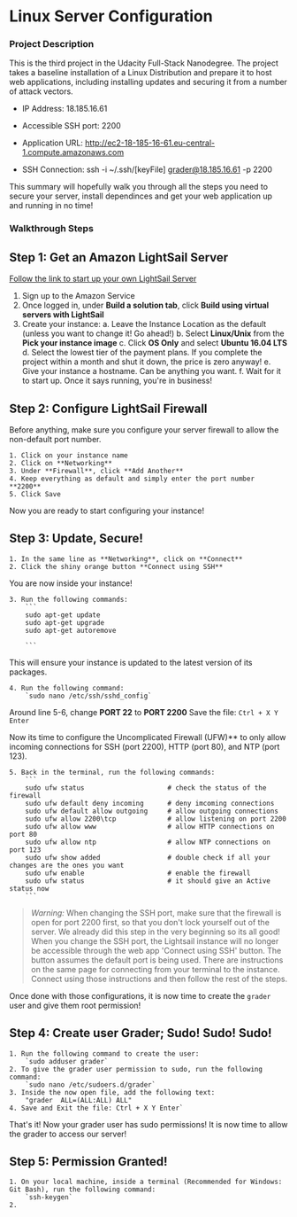 # Linux Server Configuration

### Project Description

This is the third project in the Udacity Full-Stack Nanodegree. The project takes a baseline installation of a Linux Distribution and prepare it to host web applications, including installing updates and securing it from a number of attack vectors.

- IP Address: 18.185.16.61

- Accessible SSH port: 2200

- Application URL: http://ec2-18-185-16-61.eu-central-1.compute.amazonaws.com

- SSH Connection: ssh -i ~/.ssh/[keyFile] grader@18.185.16.61 -p 2200

This summary will hopefully walk you through all the steps you need to secure your server, install dependinces and get your web application up and running in no time!

### Walkthrough Steps
 

## Step 1: Get an Amazon LightSail Server

[Follow the link to start up your own LightSail Server](https://aws.amazon.com/)

1. Sign up to the Amazon Service
2. Once logged in, under **Build a solution tab**, click **Build using virtual servers with LightSail**
3. Create your instance: 
    a. Leave the Instance Location as the default (unless you want to change it! Go ahead!)
    b. Select **Linux/Unix** from the **Pick your instance image**
    c. Click **OS Only** and select **Ubuntu 16.04 LTS**
    d. Select the lowest tier of the payment plans. If you complete the project within a month and shut it down, the price is zero anyway!
    e. Give your instance a hostname. Can be anything you want.
    f. Wait for it to start up. Once it says running, you're in business!

## Step 2: Configure LightSail Firewall

Before anything, make sure you configure your server firewall to allow the non-default port number.

    1. Click on your instance name
    2. Click on **Networking**
    3. Under **Firewall**, click **Add Another**
    4. Keep everything as default and simply enter the port number **2200**
    5. Click Save

Now you are ready to start configuring your instance!

## Step 3: Update, Secure!

    1. In the same line as **Networking**, click on **Connect**
    2. Click the shiny orange button **Connect using SSH**

You are now inside your instance!

    3. Run the following commands:
        ```
        sudo apt-get update
        sudo apt-get upgrade
        sudo apt-get autoremove
        
        ```
This will ensure your instance is updated to the latest version of its packages. 

    4. Run the following command:
        `sudo nano /etc/ssh/sshd_config`
        
Around line 5-6, change **PORT 22** to **PORT 2200** 
Save the file: `Ctrl + X Y Enter`

Now its time to configure the Uncomplicated Firewall (UFW)** to only allow incoming connections for SSH (port 2200), HTTP (port 80), and NTP (port 123).

    5. Back in the terminal, run the following commands:
        ```
        sudo ufw status                     # check the status of the firewall
        sudo ufw default deny incoming      # deny imcoming connections
        sudo ufw default allow outgoing     # allow outgoing connections
        sudo ufw allow 2200\tcp             # allow listening on port 2200
        sudo ufw allow www                  # allow HTTP connections on port 80
        sudo ufw allow ntp                  # allow NTP connections on port 123
        sudo ufw show added                 # double check if all your changes are the ones you want 
        sudo ufw enable                     # enable the firewall
        sudo ufw status                     # it should give an Active status now
        ```
        
> *Warning:* When changing the SSH port, make sure that the firewall is open for port 2200 first, so that you don't lock yourself out of the server. We already did this step in the very beginning so its all good! When you change the SSH port, the Lightsail instance will no longer be accessible through the web app 'Connect using SSH' button. The button assumes the default port is being used. There are instructions on the same page for connecting from your terminal to the instance. Connect using those instructions and then follow the rest of the steps.


Once done with those configurations, it is now time to create the `grader` user and give them root permission!


## Step 4: Create user Grader; Sudo! Sudo! Sudo!
    1. Run the following command to create the user:
        `sudo adduser grader`
    2. To give the grader user permission to sudo, run the following command:
        `sudo nano /etc/sudoers.d/grader`
    3. Inside the now open file, add the following text:
        "grader  ALL=(ALL:ALL) ALL"
    4. Save and Exit the file: Ctrl + X Y Enter`

That's it! Now your grader user has sudo permissions! It is now time to allow the grader to access our server!

## Step 5: Permission Granted!
    1. On your local machine, inside a terminal (Recommended for Windows: Git Bash), run the following command:
        `ssh-keygen`
    2. 